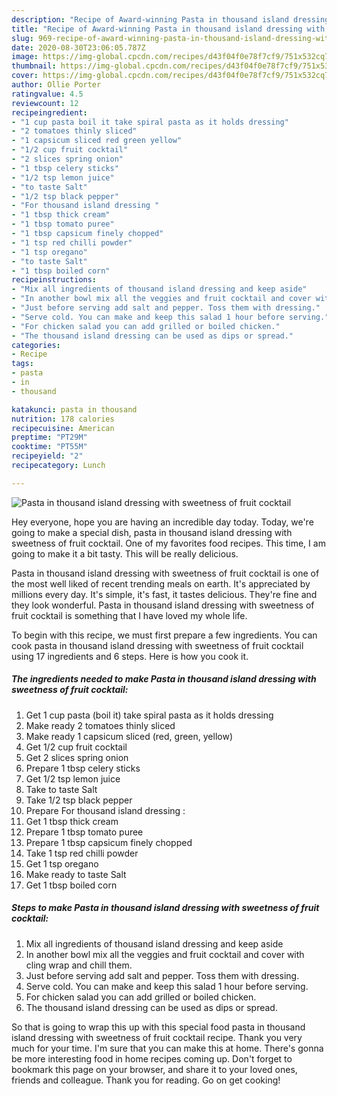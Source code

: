 ```yaml
---
description: "Recipe of Award-winning Pasta in thousand island dressing with sweetness of fruit cocktail"
title: "Recipe of Award-winning Pasta in thousand island dressing with sweetness of fruit cocktail"
slug: 969-recipe-of-award-winning-pasta-in-thousand-island-dressing-with-sweetness-of-fruit-cocktail
date: 2020-08-30T23:06:05.787Z
image: https://img-global.cpcdn.com/recipes/d43f04f0e78f7cf9/751x532cq70/pasta-in-thousand-island-dressing-with-sweetness-of-fruit-cocktail-recipe-main-photo.jpg
thumbnail: https://img-global.cpcdn.com/recipes/d43f04f0e78f7cf9/751x532cq70/pasta-in-thousand-island-dressing-with-sweetness-of-fruit-cocktail-recipe-main-photo.jpg
cover: https://img-global.cpcdn.com/recipes/d43f04f0e78f7cf9/751x532cq70/pasta-in-thousand-island-dressing-with-sweetness-of-fruit-cocktail-recipe-main-photo.jpg
author: Ollie Porter
ratingvalue: 4.5
reviewcount: 12
recipeingredient:
- "1 cup pasta boil it take spiral pasta as it holds dressing"
- "2 tomatoes thinly sliced"
- "1 capsicum sliced red green yellow"
- "1/2 cup fruit cocktail"
- "2 slices spring onion"
- "1 tbsp celery sticks"
- "1/2 tsp lemon juice"
- "to taste Salt"
- "1/2 tsp black pepper"
- "For thousand island dressing "
- "1 tbsp thick cream"
- "1 tbsp tomato puree"
- "1 tbsp capsicum finely chopped"
- "1 tsp red chilli powder"
- "1 tsp oregano"
- "to taste Salt"
- "1 tbsp boiled corn"
recipeinstructions:
- "Mix all ingredients of thousand island dressing and keep aside"
- "In another bowl mix all the veggies and fruit cocktail and cover with cling wrap and chill them."
- "Just before serving add salt and pepper. Toss them with dressing."
- "Serve cold. You can make and keep this salad 1 hour before serving."
- "For chicken salad you can add grilled or boiled chicken."
- "The thousand island dressing can be used as dips or spread."
categories:
- Recipe
tags:
- pasta
- in
- thousand

katakunci: pasta in thousand 
nutrition: 178 calories
recipecuisine: American
preptime: "PT29M"
cooktime: "PT55M"
recipeyield: "2"
recipecategory: Lunch

---
```



![Pasta in thousand island dressing with sweetness of fruit cocktail](https://img-global.cpcdn.com/recipes/d43f04f0e78f7cf9/751x532cq70/pasta-in-thousand-island-dressing-with-sweetness-of-fruit-cocktail-recipe-main-photo.jpg)

Hey everyone, hope you are having an incredible day today. Today, we're going to make a special dish, pasta in thousand island dressing with sweetness of fruit cocktail. One of my favorites food recipes. This time, I am going to make it a bit tasty. This will be really delicious.

Pasta in thousand island dressing with sweetness of fruit cocktail is one of the most well liked of recent trending meals on earth. It's appreciated by millions every day. It's simple, it's fast, it tastes delicious. They're fine and they look wonderful. Pasta in thousand island dressing with sweetness of fruit cocktail is something that I have loved my whole life.




To begin with this recipe, we must first prepare a few ingredients. You can cook pasta in thousand island dressing with sweetness of fruit cocktail using 17 ingredients and 6 steps. Here is how you cook it.

<!--inarticleads1-->

##### The ingredients needed to make Pasta in thousand island dressing with sweetness of fruit cocktail:

1. Get 1 cup pasta (boil it) take spiral pasta as it holds dressing
1. Make ready 2 tomatoes thinly sliced
1. Make ready 1 capsicum sliced (red, green, yellow)
1. Get 1/2 cup fruit cocktail
1. Get 2 slices spring onion
1. Prepare 1 tbsp celery sticks
1. Get 1/2 tsp lemon juice
1. Take to taste Salt
1. Take 1/2 tsp black pepper
1. Prepare For thousand island dressing :
1. Get 1 tbsp thick cream
1. Prepare 1 tbsp tomato puree
1. Prepare 1 tbsp capsicum finely chopped
1. Take 1 tsp red chilli powder
1. Get 1 tsp oregano
1. Make ready to taste Salt
1. Get 1 tbsp boiled corn




<!--inarticleads2-->

##### Steps to make Pasta in thousand island dressing with sweetness of fruit cocktail:

1. Mix all ingredients of thousand island dressing and keep aside
1. In another bowl mix all the veggies and fruit cocktail and cover with cling wrap and chill them.
1. Just before serving add salt and pepper. Toss them with dressing.
1. Serve cold. You can make and keep this salad 1 hour before serving.
1. For chicken salad you can add grilled or boiled chicken.
1. The thousand island dressing can be used as dips or spread.




So that is going to wrap this up with this special food pasta in thousand island dressing with sweetness of fruit cocktail recipe. Thank you very much for your time. I'm sure that you can make this at home. There's gonna be more interesting food in home recipes coming up. Don't forget to bookmark this page on your browser, and share it to your loved ones, friends and colleague. Thank you for reading. Go on get cooking!
